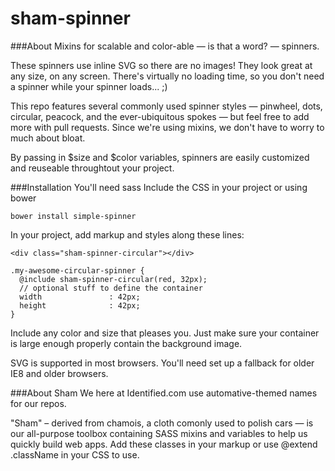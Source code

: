 sham-spinner
===========

###About
Mixins for scalable and color-able — is that a word? — spinners.

These spinners use inline SVG so there are no images! They look great at any size, on any screen. There's virtually no loading time, so you don't need a spinner while your spinner loads... ;)

This repo features several commonly used spinner styles — pinwheel, dots, circular, peacock, and the ever-ubiquitous spokes — but feel free to add more with pull requests. Since we're using mixins, we don't have to worry to much about bloat.

By passing in $size and $color variables, spinners are easily customized and reuseable throughtout your project.


###Installation
You'll need sass
Include the CSS in your project or using bower

    bower install simple-spinner

In your project, add markup and styles along these lines:

    <div class="sham-spinner-circular"></div>

    .my-awesome-circular-spinner {
      @include sham-spinner-circular(red, 32px);
      // optional stuff to define the container
      width               : 42px;
      height              : 42px;
    }

Include any color and size that pleases you. Just make sure your container is large enough properly contain the background image.

SVG is supported in most browsers. You'll need set up a fallback for older IE8 and older browsers.


###About Sham
We here at Identified.com use automative-themed names for our repos.

"Sham" – derived from chamois, a cloth comonly used to polish cars — is our all-purpose toolbox containing SASS mixins and variables to help us quickly build web apps. Add these classes in your markup or use @extend .className in your CSS to use.
